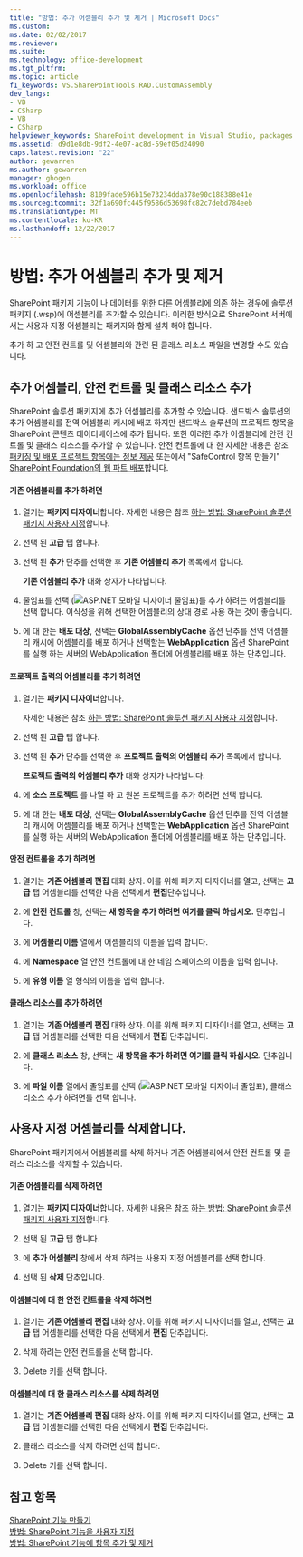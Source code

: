 ```yaml
---
title: "방법: 추가 어셈블리 추가 및 제거 | Microsoft Docs"
ms.custom: 
ms.date: 02/02/2017
ms.reviewer: 
ms.suite: 
ms.technology: office-development
ms.tgt_pltfrm: 
ms.topic: article
f1_keywords: VS.SharePointTools.RAD.CustomAssembly
dev_langs:
- VB
- CSharp
- VB
- CSharp
helpviewer_keywords: SharePoint development in Visual Studio, packages
ms.assetid: d9d1e8db-9df2-4e07-ac8d-59ef05d24090
caps.latest.revision: "22"
author: gewarren
ms.author: gewarren
manager: ghogen
ms.workload: office
ms.openlocfilehash: 8109fade596b15e73234dda378e90c188388e41e
ms.sourcegitcommit: 32f1a690fc445f9586d53698fc82c7debd784eeb
ms.translationtype: MT
ms.contentlocale: ko-KR
ms.lasthandoff: 12/22/2017
---
```

# <a name="how-to-add-and-remove-additional-assemblies"></a>방법: 추가 어셈블리 추가 및 제거
  SharePoint 패키지 기능이 나 데이터를 위한 다른 어셈블리에 의존 하는 경우에 솔루션 패키지 (.wsp)에 어셈블리를 추가할 수 있습니다. 이러한 방식으로 SharePoint 서버에서는 사용자 지정 어셈블리는 패키지와 함께 설치 해야 합니다.  
  
 추가 하 고 안전 컨트롤 및 어셈블리와 관련 된 클래스 리소스 파일을 변경할 수도 있습니다.  
  
## <a name="adding-additional-assemblies-safe-controls-and-class-resources"></a>추가 어셈블리, 안전 컨트롤 및 클래스 리소스 추가  
 SharePoint 솔루션 패키지에 추가 어셈블리를 추가할 수 있습니다. 샌드박스 솔루션의 추가 어셈블리를 전역 어셈블리 캐시에 배포 하지만 샌드박스 솔루션의 프로젝트 항목을 SharePoint 콘텐츠 데이터베이스에 추가 됩니다. 또한 이러한 추가 어셈블리에 안전 컨트롤 및 클래스 리소스를 추가할 수 있습니다. 안전 컨트롤에 대 한 자세한 내용은 참조 [패키징 및 배포 프로젝트 항목에는 정보 제공](../sharepoint/providing-packaging-and-deployment-information-in-project-items.md) 또는에서 "SafeControl 항목 만들기" [SharePoint Foundation의 웹 파트 배포](http://go.microsoft.com/fwlink/?LinkId=245505)합니다.  
  
#### <a name="to-add-an-existing-assembly"></a>기존 어셈블리를 추가 하려면  
  
1.  열기는 **패키지 디자이너**합니다. 자세한 내용은 참조 [하는 방법: SharePoint 솔루션 패키지 사용자 지정](../sharepoint/how-to-customize-a-sharepoint-solution-package.md)합니다.  
  
2.  선택 된 **고급** 탭 합니다.  
  
3.  선택 된 **추가** 단추를 선택한 후 **기존 어셈블리 추가** 목록에서 합니다.  
  
     **기존 어셈블리 추가** 대화 상자가 나타납니다.  
  
4.  줄임표를 선택 (![ASP.NET 모바일 디자이너 줄임표](../sharepoint/media/mwellipsis.gif "ASP.NET 모바일 디자이너 줄임표"))를 추가 하려는 어셈블리를 선택 합니다. 이식성을 위해 선택한 어셈블리의 상대 경로 사용 하는 것이 좋습니다.  
  
5.  에 대 한는 **배포 대상**, 선택는 **GlobalAssemblyCache** 옵션 단추를 전역 어셈블리 캐시에 어셈블리를 배포 하거나 선택할는 **WebApplication** 옵션 SharePoint를 실행 하는 서버의 WebApplication 폴더에 어셈블리를 배포 하는 단추입니다.  
  
#### <a name="to-add-an-assembly-from-project-output"></a>프로젝트 출력의 어셈블리를 추가 하려면  
  
1.  열기는 **패키지 디자이너**합니다.  
  
     자세한 내용은 참조 [하는 방법: SharePoint 솔루션 패키지 사용자 지정](../sharepoint/how-to-customize-a-sharepoint-solution-package.md)합니다.  
  
2.  선택 된 **고급** 탭 합니다.  
  
3.  선택 된 **추가** 단추를 선택한 후 **프로젝트 출력의 어셈블리 추가** 목록에서 합니다.  
  
     **프로젝트 출력의 어셈블리 추가** 대화 상자가 나타납니다.  
  
4.  에 **소스 프로젝트** 를 나열 하 고 원본 프로젝트를 추가 하려면 선택 합니다.  
  
5.  에 대 한는 **배포 대상**, 선택는 **GlobalAssemblyCache** 옵션 단추를 전역 어셈블리 캐시에 어셈블리를 배포 하거나 선택할는 **WebApplication** 옵션 SharePoint를 실행 하는 서버의 WebApplication 폴더에 어셈블리를 배포 하는 단추입니다.  
  
#### <a name="to-add-a-safe-control"></a>안전 컨트롤을 추가 하려면  
  
1.  열기는 **기존 어셈블리 편집** 대화 상자. 이를 위해 패키지 디자이너를 열고, 선택는 **고급** 탭 어셈블리를 선택한 다음 선택에서 **편집**단추입니다.  
  
2.  에 **안전 컨트롤** 창, 선택는 **새 항목을 추가 하려면 여기를 클릭 하십시오.** 단추입니다.  
  
3.  에 **어셈블리 이름** 열에서 어셈블리의 이름을 입력 합니다.  
  
4.  에 **Namespace** 열 안전 컨트롤에 대 한 네임 스페이스의 이름을 입력 합니다.  
  
5.  에 **유형 이름** 열 형식의 이름을 입력 합니다.  
  
#### <a name="to-add-a-class-resource"></a>클래스 리소스를 추가 하려면  
  
1.  열기는 **기존 어셈블리 편집** 대화 상자. 이를 위해 패키지 디자이너를 열고, 선택는 **고급** 탭 어셈블리를 선택한 다음 선택에서 **편집** 단추입니다.  
  
2.  에 **클래스 리소스** 창, 선택는 **새 항목을 추가 하려면 여기를 클릭 하십시오.** 단추입니다.  
  
3.  에 **파일 이름** 열에서 줄임표를 선택 (![ASP.NET 모바일 디자이너 줄임표](../sharepoint/media/mwellipsis.gif "ASP.NET 모바일 디자이너 줄임표")), 클래스 리소스 추가 하려면를 선택 합니다.  
  
## <a name="deleting-custom-assemblies"></a>사용자 지정 어셈블리를 삭제합니다.  
 SharePoint 패키지에서 어셈블리를 삭제 하거나 기존 어셈블리에서 안전 컨트롤 및 클래스 리소스를 삭제할 수 있습니다.  
  
#### <a name="to-delete-an-existing-assembly"></a>기존 어셈블리를 삭제 하려면  
  
1.  열기는 **패키지 디자이너**합니다. 자세한 내용은 참조 [하는 방법: SharePoint 솔루션 패키지 사용자 지정](../sharepoint/how-to-customize-a-sharepoint-solution-package.md)합니다.  
  
2.  선택 된 **고급** 탭 합니다.  
  
3.  에 **추가 어셈블리** 창에서 삭제 하려는 사용자 지정 어셈블리를 선택 합니다.  
  
4.  선택 된 **삭제** 단추입니다.  
  
#### <a name="to-delete-a-safe-control-for-an-assembly"></a>어셈블리에 대 한 안전 컨트롤을 삭제 하려면  
  
1.  열기는 **기존 어셈블리 편집** 대화 상자. 이를 위해 패키지 디자이너를 열고, 선택는 **고급** 탭 어셈블리를 선택한 다음 선택에서 **편집** 단추입니다.  
  
2.  삭제 하려는 안전 컨트롤을 선택 합니다.  
  
3.  Delete 키를 선택 합니다.  
  
#### <a name="to-delete-a-class-resource-for-an-assembly"></a>어셈블리에 대 한 클래스 리소스를 삭제 하려면  
  
1.  열기는 **기존 어셈블리 편집** 대화 상자. 이를 위해 패키지 디자이너를 열고, 선택는 **고급** 탭 어셈블리를 선택한 다음 선택에서 **편집** 단추입니다.  
  
2.  클래스 리소스를 삭제 하려면 선택 합니다.  
  
3.  Delete 키를 선택 합니다.  
  
## <a name="see-also"></a>참고 항목  
 [SharePoint 기능 만들기](../sharepoint/creating-sharepoint-features.md)   
 [방법: SharePoint 기능을 사용자 지정](../sharepoint/how-to-customize-a-sharepoint-feature.md)   
 [방법: SharePoint 기능에 항목 추가 및 제거](../sharepoint/how-to-add-and-remove-items-to-sharepoint-features.md)   
  
  